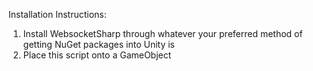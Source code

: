 Installation Instructions:
1. Install WebsocketSharp through whatever your preferred method of getting NuGet packages into Unity is
2. Place this script onto a GameObject
